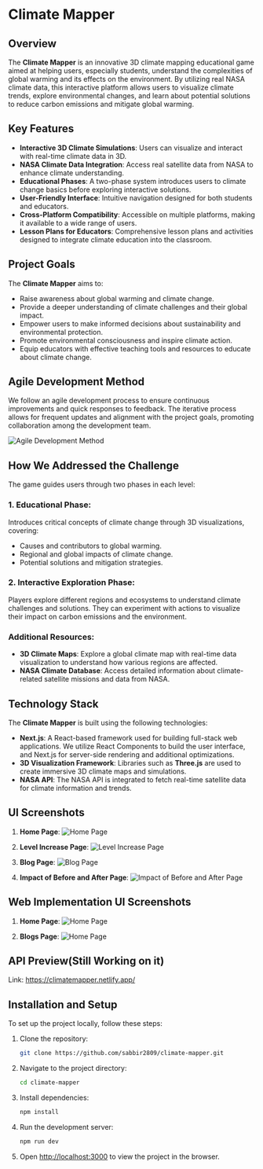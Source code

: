 # Climate Mapper

## Overview

The **Climate Mapper** is an innovative 3D climate mapping educational game aimed at helping users, especially students, understand the complexities of global warming and its effects on the environment. By utilizing real NASA climate data, this interactive platform allows users to visualize climate trends, explore environmental changes, and learn about potential solutions to reduce carbon emissions and mitigate global warming.

## Key Features

- **Interactive 3D Climate Simulations**: Users can visualize and interact with real-time climate data in 3D.
- **NASA Climate Data Integration**: Access real satellite data from NASA to enhance climate understanding.
- **Educational Phases**: A two-phase system introduces users to climate change basics before exploring interactive solutions.
- **User-Friendly Interface**: Intuitive navigation designed for both students and educators.
- **Cross-Platform Compatibility**: Accessible on multiple platforms, making it available to a wide range of users.
- **Lesson Plans for Educators**: Comprehensive lesson plans and activities designed to integrate climate education into the classroom.

## Project Goals

The **Climate Mapper** aims to:

- Raise awareness about global warming and climate change.
- Provide a deeper understanding of climate challenges and their global impact.
- Empower users to make informed decisions about sustainability and environmental protection.
- Promote environmental consciousness and inspire climate action.
- Equip educators with effective teaching tools and resources to educate about climate change.

## Agile Development Method

We follow an agile development process to ensure continuous improvements and quick responses to feedback. The iterative process allows for frequent updates and alignment with the project goals, promoting collaboration among the development team.

![Agile Development Method](./public/ui/agile.png)

## How We Addressed the Challenge

The game guides users through two phases in each level:

### 1. Educational Phase:

Introduces critical concepts of climate change through 3D visualizations, covering:

- Causes and contributors to global warming.
- Regional and global impacts of climate change.
- Potential solutions and mitigation strategies.

### 2. Interactive Exploration Phase:

Players explore different regions and ecosystems to understand climate challenges and solutions. They can experiment with actions to visualize their impact on carbon emissions and the environment.

### Additional Resources:

- **3D Climate Maps**: Explore a global climate map with real-time data visualization to understand how various regions are affected.
- **NASA Climate Database**: Access detailed information about climate-related satellite missions and data from NASA.

## Technology Stack

The **Climate Mapper** is built using the following technologies:

- **Next.js**: A React-based framework used for building full-stack web applications. We utilize React Components to build the user interface, and Next.js for server-side rendering and additional optimizations.
- **3D Visualization Framework**: Libraries such as **Three.js** are used to create immersive 3D climate maps and simulations.
- **NASA API**: The NASA API is integrated to fetch real-time satellite data for climate information and trends.

## UI Screenshots

1. **Home Page**:
   ![Home Page](./public/ui/homePage.jpg)

2. **Level Increase Page**:
   ![Level Increase Page](./public/ui/levelIncrease.jpg)

3. **Blog Page**:
   ![Blog Page](./public/ui/blogPage.jpg)

4. **Impact of Before and After Page**:
   ![Impact of Before and After Page](./public/ui/impactOfBeforeAfter.jpg)

## Web Implementation UI Screenshots

1. **Home Page**:
   ![Home Page](./public/ui/demo-home.png)

1. **Blogs Page**:
   ![Home Page](./public/ui/demo-blog.png)

## API Preview(Still Working on it)

Link: https://climatemapper.netlify.app/

## Installation and Setup

To set up the project locally, follow these steps:

1. Clone the repository:

   ```bash
   git clone https://github.com/sabbir2809/climate-mapper.git
   ```

2. Navigate to the project directory:

   ```bash
   cd climate-mapper
   ```

3. Install dependencies:

   ```bash
   npm install
   ```

4. Run the development server:

   ```bash
   npm run dev
   ```

5. Open [http://localhost:3000](http://localhost:3000) to view the project in the browser.
